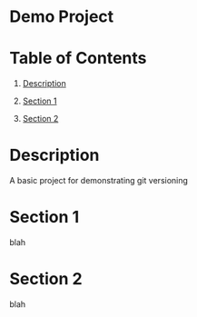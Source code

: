 # Demo Project

# Table of Contents

1. [Description](#description)

2. [Section 1](#section-1)

3. [Section 2](#section-2)


# Description

A basic project for demonstrating git versioning


# Section 1

blah

# Section 2

blah


